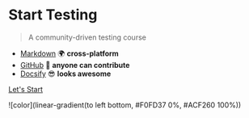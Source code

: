 <!-- ![logo](_media/logo.png) -->
<!-- <img src="_media/logo.png" alt="logo" style="width: 200px;"/> -->

# Start Testing

> A community-driven testing course

- [Markdown](http://commonmark.org/) 🌍 **cross-platform**
- [GitHub](https://github.com/dialex/start-testing) 🤝 **anyone can contribute**
- [Docsify](https://github.com/QingWei-Li/docsify/) 😎 **looks awesome**


[Let's Start](#syllabus)

![color](linear-gradient(to left bottom, #F0FD37 0%, #ACF260 100%))
